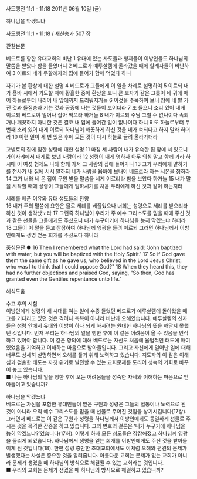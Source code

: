 사도행전 11:1 - 11:18 
2011년 06월 10일 (금)

하나님을 막겠느냐



사도행전 11:1 - 11:18 / 새찬송가 507 장


관찰본문 

베드로를 향한 유대교회의 비난 
1 유대에 있는 사도들과 형제들이 이방인들도 하나님의 말씀을 받았다 함을 들었더니 2 베드로가 예루살렘에 올라갔을 때에 할례자들이 비난하여 3 이르되 네가 무할례자의 집에 들어가 함께 먹었다 하니  

자기가 본 환상에 대한 설명 
4 베드로가 그들에게 이 일을 차례로 설명하여 5 이르되 내가 욥바 시에서 기도할 때에 황홀한 중에 환상을 보니 큰 보자기 같은 그릇이 네 귀에 매어 하늘로부터 내리어 내 앞에까지 드리워지거늘 6 이것을 주목하여 보니 땅에 네 발 가진 것과 들짐승과 기는 것과 공중에 나는 것들이 보이더라 7 또 들으니 소리 있어 내게 이르되 베드로야 일어나 잡아 먹으라 하거늘 8 내가 이르되 주님 그럴 수 없나이다 속되거나 깨끗하지 아니한 것은 결코 내 입에 들어간 일이 없나이다 하니 9 또 하늘로부터 두 번째 소리 있어 내게 이르되 하나님이 깨끗하게 하신 것을 네가 속되다고 하지 말라 하더라 10 이런 일이 세 번 있은 후에 모든 것이 다시 하늘로 끌려 올라가더라  

고넬료의 집에 임한 성령에 대한 설명 
11 마침 세 사람이 내가 유숙한 집 앞에 서 있으니 가이사랴에서 내게로 보낸 사람이라 12 성령이 내게 명하사 아무 의심 말고 함께 가라 하시매 이 여섯 형제도 나와 함께 가서 그 사람의 집에 들어가니 13 그가 우리에게 말하기를 천사가 내 집에 서서 말하되 네가 사람을 욥바에 보내어 베드로라 하는 시몬을 청하라 14 그가 너와 네 온 집이 구원 받을 말씀을 네게 이르리라 함을 보았다 하거늘 15 내가 말을 시작할 때에 성령이 그들에게 임하시기를 처음 우리에게 하신 것과 같이 하는지라  

세례를 베푼 이유와 유대 성도들의 찬양  
16 내가 주의 말씀에 요한은 물로 세례를 베풀었으나 너희는 성령으로 세례를 받으리라 하신 것이 생각났노라 17 그런즉 하나님이 우리가 주 예수 그리스도를 믿을 때에 주신 것과 같은 선물을 그들에게도 주셨으니 내가 누구이기에 하나님을 능히 막겠느냐 하더라 18 그들이 이 말을 듣고 잠잠하여 하나님께 영광을 돌려 이르되 그러면 하나님께서 이방인에게도 생명 얻는 회개를 주셨도다 하니라  

중심문단 ● 16 Then I remembered what the Lord had said: 'John baptized with water, but you will be baptized with the Holy Spirit.' 17 So if God gave them the same gift as he gave us, who believed in the Lord Jesus Christ, who was I to think that I could oppose God?" 18 When they heard this, they had no further objections and praised God, saying, "So then, God has granted even the Gentiles repentance unto life."

해석도움





수고 후의 시험  
이방인에게 성령의 새 시대를 여는 일에 수종 들었던 베드로가 예루살렘에 돌아왔을 때 그를 기다리고 있던 것은 격려나 축복이 아니라 비난과 오해였습니다. 예루살렘의 신자들은 성령 안에서 유대와 이방이 하나 되게 하시려는 원대한 하나님의 뜻을 깨닫지 못했던 것입니다. 먼저 우리는 하나님의 일을 행한 후에 이 같은 어려움이 올 수 있음을 인식하고 있어야 합니다. 이 같은 항의에 대해 베드로는 자신도 처음에 율법적인 태도에 매여 있었음을 기억하고 이해하는 마음으로 받아들입니다. 그리고 자신에게 일어난 일에 대해 너무도 상세히 설명하면서 오해를 풀기 위해 노력하고 있습니다. 지도자의 이 같은 이해심과 겸손한 태도는 자칫 위기로 발전할 수 있는 교회문제를 도리어 성숙의 기회로 바꾸어 놓고 있습니다.  
■ 나는 하나님의 일을 행한 후에 오는 어려움들을 성숙한 자세와 이해하는 마음으로 받아들이고 있습니까?   

하나님을 막겠느냐  
베드로는 자신을 포함한 유대인들이 받은 구원과 성령은 그들의 혈통이나 노력으로 된 것이 아니라 오직 예수 그리스도를 믿을 때 선물로 주어진 것임을 상기시킵니다(17상). 그러면서 베드로는 이 같은 구원과 성령을 하나님께서 이방인에게도 동일하게 선물로 주시는 것을 목격한 간증을 하고 있습니다. 그의 변호의 결론은 ‘내가 누구기에 하나님을 능히 막겠느냐?’였습니다(17하). 이렇게 하자 모든 성도들은 잠잠해졌고 하나님께 영광을 돌리게 되었습니다. 하나님께서 생명을 얻는 회개를 이방인에게도 주신 것을 받아들이게 된 것입니다(18). 한편 성령 충만한 초대교회에서도 이처럼 오해와 편견의 문제가 발생했다는 사실은 중요한 것을 알려줍니다. 아름다운 교회는 문제가 없는 교회가 아니라 문제가 생겼을 때 하나님의 방식으로 해결될 수 있는 교회라는 것입니다.  
■ 우리의 교회는 문제가 생겼을 때 하나님의 방식으로 해결하고 있습니까?